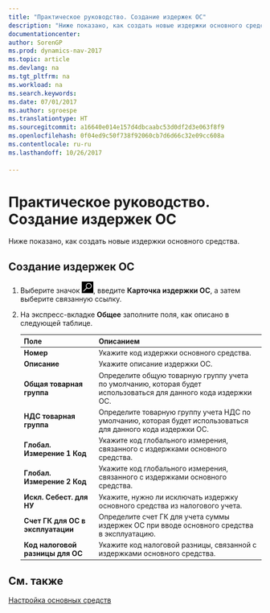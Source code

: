 ```yaml
---
title: "Практическое руководство. Создание издержек ОС"
description: "Ниже показано, как создать новые издержки основного средства."
documentationcenter: 
author: SorenGP
ms.prod: dynamics-nav-2017
ms.topic: article
ms.devlang: na
ms.tgt_pltfrm: na
ms.workload: na
ms.search.keywords: 
ms.date: 07/01/2017
ms.author: sgroespe
ms.translationtype: HT
ms.sourcegitcommit: a16640e014e157d4dbcaabc53d0df2d3e063f8f9
ms.openlocfilehash: 0f04ed9c50f738f92060cb7d6d66c32e09cc608a
ms.contentlocale: ru-ru
ms.lasthandoff: 10/26/2017

---
```

# <a name="how-to-create-a-fixed-asset-charge"></a>Практическое руководство. Создание издержек ОС
Ниже показано, как создать новые издержки основного средства.  

## <a name="to-create-a-fixed-asset-charge"></a>Создание издержек ОС  

1.  Выберите значок ![Поиск страницы или отчета](../../media/ui-search/search_small.png "Значок поиска страницы или отчета"), введите **Карточка издержки ОС**, а затем выберите связанную ссылку.  
2.  На экспресс-вкладке **Общее** заполните поля, как описано в следующей таблице.  

    |Поле|Описанием|  
    |---------------------------------|---------------------------------------|  
    |**Номер**|Укажите код издержки основного средства.|  
    |**Описание**|Укажите описание издержки ОС.|  
    |**Общая товарная группа**|Определите общую товарную группу учета по умолчанию, которая будет использоваться для данного кода издержки ОС.|  
    |**НДС товарная группа**|Определите товарную группу учета НДС по умолчанию, которая будет использоваться для данного кода издержки ОС.|  
    |**Глобал. Измерение 1 Код**|Укажите код глобального измерения, связанного с издержками основного средства.|  
    |**Глобал. Измерение 2 Код**|Укажите код глобального измерения, связанного с издержками основного средства.|  
    |**Искл. Себест. для НУ**|Укажите, нужно ли исключать издержку основного средства из налогового учета.|  
    |**Счет ГК для ОС в эксплуатации**|Определите счет ГК для учета суммы издержек ОС при вводе основного средства в эксплуатацию.|  
    |**Код налоговой разницы для ОС**|Укажите код налоговой разницы, связанной с издержками основного средства.|  

## <a name="see-also"></a>См. также  
[Настройка основных средств](../../fa-setup.md)

